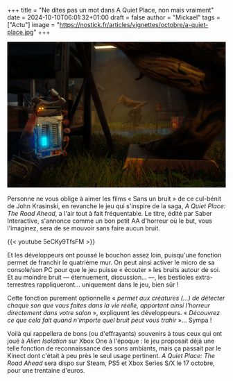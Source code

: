 +++
title = "Ne dites pas un mot dans A Quiet Place, non mais vraiment"
date = 2024-10-10T06:01:32+01:00
draft = false
author = "Mickael"
tags = ["Actu"]
image = "https://nostick.fr/articles/vignettes/octobre/a-quiet-place.jpg"
+++

![A Quiet Place: The Road Ahead](a-quiet-place.jpg "")

Personne ne vous oblige à aimer les films « Sans un bruit » de ce cul-bénit de John Krasinski, en revanche le jeu qui s'inspire de la saga, *A Quiet Place: The Road Ahead*, a l'air tout à fait fréquentable. Le titre, édité par Saber Interactive, s'annonce comme un bon petit AA d'horreur où le but, vous l'imaginez, sera de se mouvoir sans faire aucun bruit.

{{< youtube 5eCKy9TfsFM >}} 

Et les développeurs ont poussé le bouchon assez loin, puisqu'une fonction permet de franchir le quatrième mur. On peut ainsi activer le micro de sa console/son PC pour que le jeu puisse « écouter » les bruits autour de soi. Et au moindre bruit — éternuement, discussion… —, les bestioles extra-terrestres rappliqueront… uniquement dans le jeu, bien sûr !

Cette fonction purement optionnelle « *permet aux créatures (…) de détecter chaque son que vous faites dans la vie réelle, apportant ainsi l'horreur directement dans votre salon* », expliquent les développeurs. « *Découvrez ce que cela fait quand n'importe quel bruit peut vous trahir* »… Sympa !

Voilà qui rappellera de bons (ou d'effrayants) souvenirs à tous ceux qui ont joué à *Alien Isolation* sur Xbox One à l'époque : le jeu proposait déjà une telle fonction de reconnaissance des sons ambiants, mais ça passait par le Kinect dont c'était à peu près le seul usage pertinent. *A Quiet Place: The Road Ahead* sera dispo sur Steam, PS5 et Xbox Series S/X le 17 octobre, pour une trentaine d'euros.